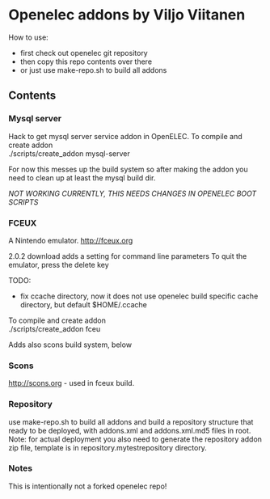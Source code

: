 # Openelec addons by Viljo Viitanen

How to use:

* first check out openelec git repository
* then copy this repo contents over there
* or just use make-repo.sh to build all addons

## Contents

### Mysql server ###

Hack to get mysql server service addon in OpenELEC.
To compile and create addon  
    ./scripts/create_addon mysql-server

For now this messes up the build system so after making the addon
you need to clean up at least the mysql build dir.

*NOT WORKING CURRENTLY, THIS NEEDS CHANGES IN OPENELEC BOOT SCRIPTS*

### FCEUX

A Nintendo emulator. http://fceux.org

2.0.2 download adds a setting for command line parameters
To quit the emulator, press the delete key

TODO:  
- fix ccache directory, now it does not use openelec build specific cache directory, but default $HOME/.ccache  

To compile and create addon  
    ./scripts/create_addon fceu

Adds also scons build system, below

### Scons

http://scons.org - used in fceux build.

### Repository

use make-repo.sh to build all addons and build a repository structure that ready to be deployed, with addons.xml and addons.xml.md5 files in root.
Note: for actual deployment you also need to generate the repository addon zip file, template is in repository.mytestrepository directory.

### Notes

This is intentionally not a forked openelec repo!

